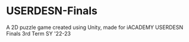 # USERDESN-Finals

A 2D puzzle game created using Unity, made for iACADEMY USERDESN Finals 3rd Term SY '22-23

